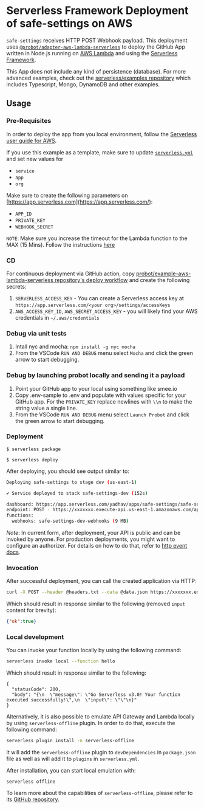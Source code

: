 # Serverless Framework Deployment of safe-settings on AWS

`safe-settings` receives HTTP POST Webhook payload. This deployment uses [`@probot/adapter-aws-lambda-serverless`](https://github.com/probot/adapter-aws-lambda-serverless) to deploy the GitHub App written in Node.js running on [AWS Lambda](https://aws.amazon.com/lambda/) and using the [Serverless Framework](https://github.com/serverless/serverless).

This App does not include any kind of persistence (database). For more advanced examples, check out the [serverless/examples repository](https://github.com/serverless/examples/) which includes Typescript, Mongo, DynamoDB and other examples.

## Usage

### Pre-Requisites

In order to deploy the app from you local environment, follow the [Serverless user guide for AWS](https://www.serverless.com/framework/docs/providers/aws/guide/quick-start/).

If you use this example as a template, make sure to update [`serverless.yml`](https://github.com/probot/example-aws-lambda-serverless/blob/main/serverless.yml) and set new values for

- `service`
- `app`
- `org`

Make sure to create the following parameters on [https://app.serverless.com](https://app.serverless.com/):

- `APP_ID`
- `PRIVATE_KEY`
- `WEBHOOK_SECRET`

`NOTE`:
Make sure you increase the timeout for the Lambda function to the MAX (15 Mins). Follow the instructions [here](https://bobbyhadz.com/blog/aws-lambda-task-timed-out-after-seconds)

### CD

For continuous deployment via GitHub action, copy [probot/example-aws-lambda-serverless repository's deploy workflow](https://github.com/probot/example-aws-lambda-serverless/blob/main/.github/workflows/deploy.yml) and create the following secrets:

1. `SERVERLESS_ACCESS_KEY` - You can create a Serverless access key at `https://app.serverless.com/<your org>/settings/accessKeys`
2. `AWS_ACCESS_KEY_ID`, `AWS_SECRET_ACCESS_KEY` - you will likely find your AWS credentials in `~/.aws/credentials`

### Debug via unit tests

1. Intall nyc and mocha: `npm install -g nyc mocha`
2. From the VSCode `RUN AND DEBUG` menu select `Mocha` and click the green arrow to start debugging.

### Debug by launching probot locally and sending it a payload

1. Point your GitHub app to your local using something like smee.io
2. Copy .env-sample to .env and populate with values specific for your GitHub app. For the `PRIVATE_KEY` replace newlines with `\\n` to make the string value a single line.
3. From the VSCode `RUN AND DEBUG` menu select `Launch Probot` and click the green arrow to start debugging.


### Deployment

```
$ serverless package
```


```
$ serverless deploy
```

After deploying, you should see output similar to:

```bash
Deploying safe-settings to stage dev (us-east-1)

✔ Service deployed to stack safe-settings-dev (152s)

dashboard: https://app.serverless.com/yadhav/apps/safe-settings/safe-settings/dev/us-east-1
endpoint: POST - https://xxxxxxx.execute-api.us-east-1.amazonaws.com/api/github/webhooks
functions:
  webhooks: safe-settings-dev-webhooks (9 MB)
```

_Note_: In current form, after deployment, your API is public and can be invoked by anyone. For production deployments, you might want to configure an authorizer. For details on how to do that, refer to [http event docs](https://www.serverless.com/framework/docs/providers/aws/events/apigateway/).

### Invocation

After successful deployment, you can call the created application via HTTP:

```bash
curl -X POST --header @headers.txt --data @data.json https://xxxxxxx.execute-api.us-east-1.amazonaws.com/api/github/webhooks
```

Which should result in response similar to the following (removed `input` content for brevity):

```json
{"ok":true}
```

### Local development

You can invoke your function locally by using the following command:

```bash
serverless invoke local --function hello
```

Which should result in response similar to the following:

```
{
  "statusCode": 200,
  "body": "{\n  \"message\": \"Go Serverless v3.0! Your function executed successfully!\",\n  \"input\": \"\"\n}"
}
```


Alternatively, it is also possible to emulate API Gateway and Lambda locally by using `serverless-offline` plugin. In order to do that, execute the following command:

```bash
serverless plugin install -n serverless-offline
```

It will add the `serverless-offline` plugin to `devDependencies` in `package.json` file as well as will add it to `plugins` in `serverless.yml`.

After installation, you can start local emulation with:

```
serverless offline
```

To learn more about the capabilities of `serverless-offline`, please refer to its [GitHub repository](https://github.com/dherault/serverless-offline).
